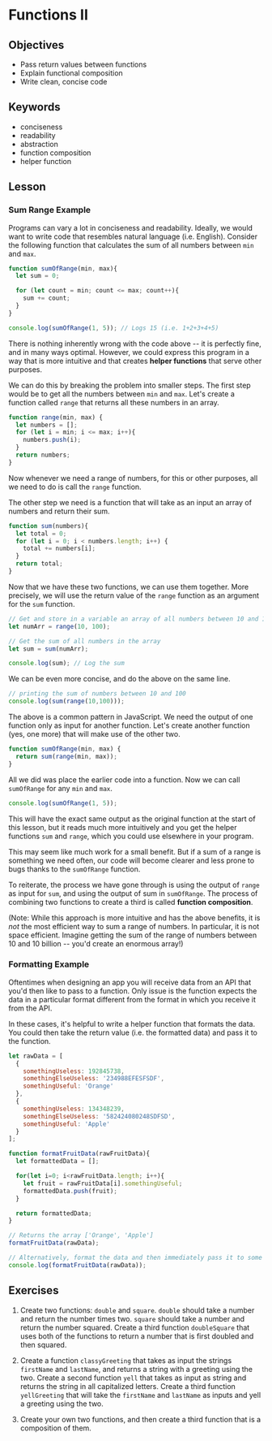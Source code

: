 # Functions II

## Objectives

* Pass return values between functions
* Explain functional composition
* Write clean, concise code

## Keywords

* conciseness
* readability
* abstraction
* function composition
* helper function

## Lesson

### Sum Range Example

Programs can vary a lot in conciseness and readability. Ideally, we would want to write code that resembles natural language (i.e. English). Consider the following function that calculates the sum of all numbers between `min` and `max`.

```js
function sumOfRange(min, max){
  let sum = 0;

  for (let count = min; count <= max; count++){
    sum += count;
  }
}

console.log(sumOfRange(1, 5)); // Logs 15 (i.e. 1+2+3+4+5)
```

There is nothing inherently wrong with the code above -- it is perfectly fine, and in many ways optimal. However, we could express this program in a way that is more intuitive and that creates **helper functions** that serve other purposes.

We can do this by breaking the problem into smaller steps. The first step would be to get all the numbers between `min` and `max`. Let's create a function called `range` that returns all these numbers in an array.

```js
function range(min, max) {
  let numbers = [];
  for (let i = min; i <= max; i++){
    numbers.push(i);
  }
  return numbers;
}
```

Now whenever we need a range of numbers, for this or other purposes, all we need to do is call the `range` function.

The other step we need is a function that will take as an input an array of numbers and return their sum.

```js
function sum(numbers){
  let total = 0;
  for (let i = 0; i < numbers.length; i++) {
    total += numbers[i];
  }
  return total;
}
```

Now that we have these two functions, we can use them together. More precisely, we will use the return value of the `range` function as an argument for the `sum` function.

```js
// Get and store in a variable an array of all numbers between 10 and 100
let numArr = range(10, 100);

// Get the sum of all numbers in the array
let sum = sum(numArr);

console.log(sum); // Log the sum
```

We can be even more concise, and do the above on the same line.

```js
// printing the sum of numbers between 10 and 100
console.log(sum(range(10,100)));
```

The above is a common pattern in JavaScript. We need the output of one function only as input for another function. Let's create another function (yes, one more) that will make use of the other two.

```js
function sumOfRange(min, max) {
  return sum(range(min, max));
}
```

All we did was place the earlier code into a function. Now we can call `sumOfRange` for any `min` and `max`.

```js
console.log(sumOfRange(1, 5));
```

This will have the exact same output as the original function at the start of this lesson, but it reads much more intuitively and you get the helper functions `sum` and `range`, which you could use elsewhere in your program.

This may seem like much work for a small benefit. But if a sum of a range is something we need often, our code will become clearer and less prone to bugs thanks to the `sumOfRange` function.

To reiterate, the process we have gone through is using the output of `range` as input for `sum`, and using the output of sum in `sumOfRange`. The process of combining two functions to create a third is called **function composition**.

(Note: While this approach is more intuitive and has the above benefits, it is *not* the most efficient way to sum a range of numbers. In particular, it is not space efficient. Imagine getting the sum of the range of numbers between 10 and 10 billion -- you'd create an enormous array!)

### Formatting Example

Oftentimes when designing an app you will receive data from an API that you'd then like to pass to a function. Only issue is the function expects the data in a particular format different from the format in which you receive it from the API.

In these cases, it's helpful to write a helper function that formats the data. You could then take the return value (i.e. the formatted data) and pass it to the function.

```js
let rawData = [
  {
    somethingUseless: 192845738,
    somethingElseUseless: '234988EFESFSDF',
    somethingUseful: 'Orange'
  },
  {
    somethingUseless: 134348239,
    somethingElseUseless: '582424080248SDFSD',
    somethingUseful: 'Apple'
  }
];

function formatFruitData(rawFruitData){
  let formattedData = [];

  for(let i=0; i<rawFruitData.length; i++){
    let fruit = rawFruitData[i].somethingUseful;
    formattedData.push(fruit);
  }

  return formattedData;
}

// Returns the array ['Orange', 'Apple']
formatFruitData(rawData);

// Alternatively, format the data and then immediately pass it to some function
console.log(formatFruitData(rawData));

```

## Exercises

1. Create two functions: `double` and `square`. `double` should take a number and return the number times two. `square` should take a number and return the number squared. Create a third function `doubleSquare` that uses both of the functions to return a number that is first doubled and then squared.

2. Create a function `classyGreeting` that takes as input the strings `firstName` and `lastName`, and returns a string with a greeting using the two. Create a second function `yell` that takes as input as string and returns the string in all capitalized letters. Create a third function `yellGreeting` that will take the `firstName` and `lastName` as inputs and yell a greeting using the two.

3. Create your own two functions, and then create a third function that is a composition of them.
